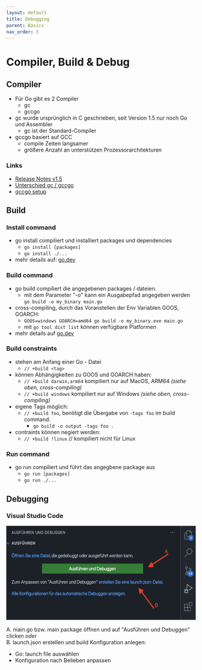 ```yaml
---
layout: default
title: Debugging
parent: Basics
nav_order: 3
---
```


# Compiler, Build & Debug

## Compiler
- Für Go gibt es 2 Compiler
    - gc
    - gccgo
- gc wurde ursprünglich in C geschrieben, seit Version 1.5 nur noch Go und Assembler 
    - gc ist der Standard-Compiler
- gccgo basiert auf GCC
    - compile Zeiten langsamer
    - größere Anzahl an unterstützen Prozessorarchitekturen


### Links
- [Release Notes v1.5](https://go.dev/doc/go1.5#c)
- [Unterschied gc / gccgo](https://stackoverflow.com/a/25811505)
- [gccgo setup](https://go.dev/doc/install/gccgo)

## Build
### Install command
- go install compiliert und installiert packages und dependencies
    - `go install [packages]`
    - `go install ./...`
- mehr details auf: [go.dev](https://go.dev/ref/mod#go-install)

### Build command
- go build compiliert die angegebenen packages / dateien.
    - mit dem Parameter "-o" kann ein Ausgabepfad angegeben werden    
    `go build -o my_binary main.go`
- cross-compiling, durch das Voranstellen der Env Variablen GOOS, GOARCH:
    - `GOOS=windows GOARCH=amd64 go build -o my_binary.exe main.go`
    - mit `go tool dist list` können verfügbare Platformen 
- mehr details auf [go.dev](https://pkg.go.dev/cmd/go#hdr-Compile_packages_and_dependencies)


### Build constraints
- stehen am Anfang einer Go - Datei
    - `// +build <tag>`
- können Abhängigkeiten zu GOOS und GOARCH haben:
    - `// +build darwin,arm64` kompiliert nur auf MacOS, ARM64 _(siehe oben, cross-compiling)_
    - `// +build windows` kompiliert nur auf Windows _(siehe oben, cross-compiling)_
- eigene Tags möglich:
    - `// +build foo`, benötigt die Übergabe von `-tags foo` im build command.
        - `go build -o output -tags foo .`
- contraints können negiert werden:
    - `// +build !linux` // kompiliert nicht für Linux

### Run command
- go run compiliert und führt das angegbene package aus
    - `go run [packages]`   
    - `go run ./...`

## Debugging

### Visual Studio Code
<img src="../images/debugging/start_debugger.png" height="250">

A. main.go bzw. main package öffnen und auf "Ausführen und Debuggen" clicken _oder_   
B. launch.json erstellen und build Konfiguration anlegen:
- Go: launch file auswählen
- Konfiguration nach Belieben anpassen